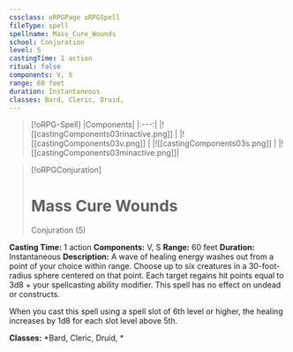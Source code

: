 ```yaml
---
cssclass: oRPGPage oRPGSpell
fileType: spell
spellname: Mass_Cure_Wounds
school: Conjuration
level: 5
castingTime: 1 action
ritual: false
components: V, S
range: 60 feet
duration: Instantaneous
classes: Bard, Cleric, Druid,
---
```

> [!oRPG-Spell]
> |Components|
> |:---:|
> |![[castingComponents03rinactive.png]] |
> |![[castingComponents03v.png]] |
> |![[castingComponents03s.png]] |
> |![[castingComponents03minactive.png]]|

> [!oRPGConjuration]
>#  Mass Cure Wounds
> Conjuration  (5)

**Casting Time:** 1 action
**Components:** V, S
**Range:** 60 feet
**Duration:**  Instantaneous
**Description:**
A wave of healing energy washes out from a point of your choice within range. Choose up to six creatures in a 30-foot-radius sphere centered on that point. Each target regains hit points equal to 3d8 + your spellcasting ability modifier. This spell has no effect on undead or constructs.

When you cast this spell using a spell slot of 6th level or higher, the healing increases by 1d8 for each slot level above 5th.

**Classes:**  *Bard, Cleric, Druid, *


